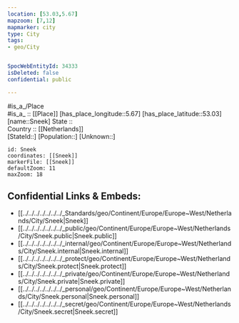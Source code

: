 ```yaml
---
location: [53.03,5.67] 
mapzoom: [7,12] 
mapmarker: city 
type: City
tags:
- geo/City


SpocWebEntityId: 34333
isDeleted: false
confidential: public

---
```

#is_a_/Place  
#is_a_ :: [[Place]] 
[has_place_longitude::5.67] 
[has_place_latitude::53.03] 
[name::Sneek] 
State ::  
Country :: [[Netherlands]]  
[StateId::] 
[Population::] 
[Unknown::] 


```leaflet
id: Sneek
coordinates: [[Sneek]] 
markerFile: [[Sneek]] 
defaultZoom: 11 
maxZoom: 18
```


## Confidential Links & Embeds: 
- [[../../../../../../../_Standards/geo/Continent/Europe/Europe~West/Netherlands/City/Sneek|Sneek]] 
- [[../../../../../../../_public/geo/Continent/Europe/Europe~West/Netherlands/City/Sneek.public|Sneek.public]] 
- [[../../../../../../../_internal/geo/Continent/Europe/Europe~West/Netherlands/City/Sneek.internal|Sneek.internal]] 
- [[../../../../../../../_protect/geo/Continent/Europe/Europe~West/Netherlands/City/Sneek.protect|Sneek.protect]] 
- [[../../../../../../../_private/geo/Continent/Europe/Europe~West/Netherlands/City/Sneek.private|Sneek.private]] 
- [[../../../../../../../_personal/geo/Continent/Europe/Europe~West/Netherlands/City/Sneek.personal|Sneek.personal]] 
- [[../../../../../../../_secret/geo/Continent/Europe/Europe~West/Netherlands/City/Sneek.secret|Sneek.secret]] 
